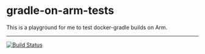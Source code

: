 # gradle-on-arm-tests

This is a playground for me to test docker-gradle builds on Arm.

---

[![Build Status](https://app.travis-ci.com/keeganwitt/gradle-on-arm-tests.svg?branch=main)](https://app.travis-ci.com/keeganwitt/gradle-on-arm-tests)

